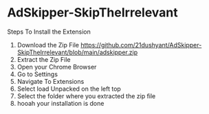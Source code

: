 # AdSkipper-SkipTheIrrelevant

Steps To Install the Extension
1. Download the Zip File https://github.com/21dushyant/AdSkipper-SkipTheIrrelevant/blob/main/adskipper.zip 
2. Extract the Zip File
3. Open your Chrome Browser
4. Go to Settings
5. Navigate To Extensions
6. Select load Unpacked on the left top
7. Select the folder where you extracted the zip file 
8. hooah your installation is done 
